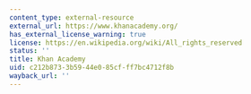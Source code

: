 ```yaml
---
content_type: external-resource
external_url: https://www.khanacademy.org/
has_external_license_warning: true
license: https://en.wikipedia.org/wiki/All_rights_reserved
status: ''
title: Khan Academy
uid: c212b873-3b59-44e0-85cf-ff7bc4712f8b
wayback_url: ''
---
```

